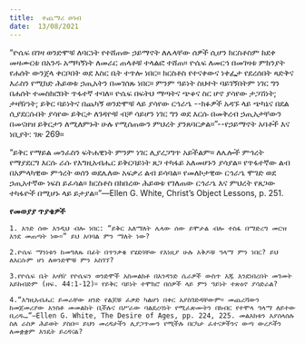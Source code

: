 ```yaml
---
title:  ተጨማሪ ሀሳብ
date:  13/08/2021
---
```


“ዮሴፍ በገዛ ወንድሞቹ ለባርነት የተሸጠው ኃይማኖት  ለሌላቸው ሰዎች ሲሆን ክርስቶስም ከደቀ መዛሙርቱ በአንዱ አማካኝነት ለመራር ጠላቶቹ ተላልፎ ተሸጠ። ዮሴፍ ለመርኅ በመገዛቱ ምክንያት የሐሰት ውንጀላ ቀርቦበት ወደ እስር ቤት ተጥሎ ነበር። ክርስቶስ የተናቀውና ነቀፌታ የደረሰበት ጻድቅና እራስን የሚክድ ሕይወቱ ኃጢአትን በመገሰጹ ነበር። ምንም ዓይነት ስህተት ባይገኝበትም ነገር ግን በሐሰት ተመስክሮበት ጥፋተኛ ተባለ። ዮሴፍ በፍትህ ማጣትና ጭቆና ስር ሆኖ ያሳየው ታጋሽነት; ታዛዥነት; ይቅር ባይነትና በጨካኝ ወንድሞቹ ላይ ያሳየው ርኅራኄ --ክፉዎች አዳኙ ላይ ጭካኔና በደል ሲያደርሱበት ያሳየው ይቅርታ ለገዳዮቹ ብቻ ሳይሆን ነገር ግን ወደ እርሱ በመቅረብ ኃጢአታቸውን በመናዘዝ ይቅርታን ለሚለምኑት ሁሉ የሚሰጠውን ምህረት ያንጸባርቃል።”--የኃይማኖት አባቶች እና ነቢያት: ገጽ 269።

“ይቅር የማይል መንፈስን ፍትሐዊነት ምንም ነገር ሊያረጋግጥ አይችልም። ለሌሎች ምኅረት የማያደርግ እርሱ ራሱ የእግዚአብሔር ይቅርባይነት ጸጋ ተካፋይ አለመሆኑን ያሳያል። የጥፋተኛው ልብ በአምላካዊው ምኅረት ወሰን ወደሌለው አፍቃሪ ልብ ይሳባል። የመለኮታዊው ርኅራኄ ሞገድ ወደ ኃጢአተኛው ነፍስ ይፈሳል። ክርስቶስ በከበረው ሕይወቱ የገለጠው ርኅራኄ እና ምህረት የጸጋው ተካፋዮች በሚሆኑ ላይ ይታያል።”—Ellen G. White, Christ’s Object Lessons, p. 251.

**የመወያያ ጥያቄዎች**

`1. አንድ ሰው እንዲህ ብሎ ነበር: “ይቅር አለማለት ሌላው ሰው ይሞታል ብሎ ተስፋ በማድረግ መርዝ እንደ መጠጣት ነው።” ይህ አባባል ምን ማለት ነው?`

`2.ዮሴፍ ማንነቱን ከመግለጹ በፊት በጥንቃቄ የሄደባቸው የእነዚያ ሁሉ እቅዶቹ ዓላማ ምን ነበር? ይህ ለእርሱም ሆነ ለወንድሞቹ ምን አስገኘ?`

`3.የዮሴፍ ቤት አዛዥ የዮሴፍን ወንድሞች አስመልክቶ በአንዳንድ ሴራዎች ውስጥ እጁ እንደነበረበት መገመት አይከብድም (ዘፍ. 44:1-12)። የይቅር ባይነት ተሞክሮ በሰዎች ላይ ምን ዓይነት ተጽዕኖ ያሳድራል?`

`4.“እግዚአብሔር ይመራቸው ዘንድ የልጆቹ ፈቃድ ካልሆነ በቀር አያስገድዳቸውም። መጨረሻውን ከመጀመሪያው አንስቶ መመልከት ቢችሉና በሥራው ባልደረባነት የሚፈጽሙትን በክብር የተሞላ ዓላማ ለይተው ቢረዱ…”—Ellen G. White, The Desire of Ages, pp. 224, 225. መልእክቱን እያሰላሰሉ ስለ ራስዎ ሕይወት ያስቡ። ይህን መረዳታችን ሊያጋጥሙን የሚችሉ በርካታ ፈተናዎችንና ውጣ ውረዶችን ለመቋቋም እንዴት ይረዳናል?`
